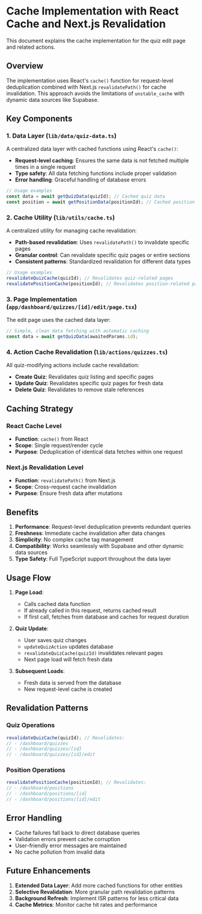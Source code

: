 # Cache Implementation with React Cache and Next.js Revalidation

This document explains the cache implementation for the quiz edit page and related actions.

## Overview

The implementation uses React's `cache()` function for request-level deduplication combined with Next.js `revalidatePath()` for cache invalidation. This approach avoids the limitations of `unstable_cache` with dynamic data sources like Supabase.

## Key Components

### 1. Data Layer (`lib/data/quiz-data.ts`)

A centralized data layer with cached functions using React's `cache()`:

- **Request-level caching**: Ensures the same data is not fetched multiple times in a single request
- **Type safety**: All data fetching functions include proper validation
- **Error handling**: Graceful handling of database errors

```typescript
// Usage examples
const data = await getQuizData(quizId); // Cached quiz data
const position = await getPositionData(positionId); // Cached position data
```

### 2. Cache Utility (`lib/utils/cache.ts`)

A centralized utility for managing cache revalidation:

- **Path-based revalidation**: Uses `revalidatePath()` to invalidate specific pages
- **Granular control**: Can revalidate specific quiz pages or entire sections
- **Consistent patterns**: Standardized revalidation for different data types

```typescript
// Usage examples
revalidateQuizCache(quizId); // Revalidates quiz-related pages
revalidatePositionCache(positionId); // Revalidates position-related pages
```

### 3. Page Implementation (`app/dashboard/quizzes/[id]/edit/page.tsx`)

The edit page uses the cached data layer:

```typescript
// Simple, clean data fetching with automatic caching
const data = await getQuizData(awaitedParams.id);
```

### 4. Action Cache Revalidation (`lib/actions/quizzes.ts`)

All quiz-modifying actions include cache revalidation:

- **Create Quiz**: Revalidates quiz listing and specific pages
- **Update Quiz**: Revalidates specific quiz pages for fresh data
- **Delete Quiz**: Revalidates to remove stale references

## Caching Strategy

### React Cache Level

- **Function**: `cache()` from React
- **Scope**: Single request/render cycle
- **Purpose**: Deduplication of identical data fetches within one request

### Next.js Revalidation Level

- **Function**: `revalidatePath()` from Next.js
- **Scope**: Cross-request cache invalidation
- **Purpose**: Ensure fresh data after mutations

## Benefits

1. **Performance**: Request-level deduplication prevents redundant queries
2. **Freshness**: Immediate cache invalidation after data changes
3. **Simplicity**: No complex cache tag management
4. **Compatibility**: Works seamlessly with Supabase and other dynamic data sources
5. **Type Safety**: Full TypeScript support throughout the data layer

## Usage Flow

1. **Page Load**:

   - Calls cached data function
   - If already called in this request, returns cached result
   - If first call, fetches from database and caches for request duration

2. **Quiz Update**:

   - User saves quiz changes
   - `updateQuizAction` updates database
   - `revalidateQuizCache(quizId)` invalidates relevant pages
   - Next page load will fetch fresh data

3. **Subsequent Loads**:
   - Fresh data is served from the database
   - New request-level cache is created

## Revalidation Patterns

### Quiz Operations

```typescript
revalidateQuizCache(quizId); // Revalidates:
// - /dashboard/quizzes
// - /dashboard/quizzes/[id]
// - /dashboard/quizzes/[id]/edit
```

### Position Operations

```typescript
revalidatePositionCache(positionId); // Revalidates:
// - /dashboard/positions
// - /dashboard/positions/[id]
// - /dashboard/positions/[id]/edit
```

## Error Handling

- Cache failures fall back to direct database queries
- Validation errors prevent cache corruption
- User-friendly error messages are maintained
- No cache pollution from invalid data

## Future Enhancements

1. **Extended Data Layer**: Add more cached functions for other entities
2. **Selective Revalidation**: More granular path revalidation patterns
3. **Background Refresh**: Implement ISR patterns for less critical data
4. **Cache Metrics**: Monitor cache hit rates and performance
